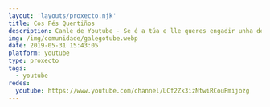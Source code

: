 ```yaml
---
layout: 'layouts/proxecto.njk'
title: Cos Pés Quentiños
description: Canle de Youtube - Se é a túa e lle queres engadir unha descripción e etiquetas, ponte en contacto con nós.
img: /img/comunidade/galegotube.webp
date: 2019-05-31 15:43:05
platform: youtube
type: proxecto
tags:
  - youtube
redes:
  youtube: https://www.youtube.com/channel/UCf2Zk3izNtwiRCouPmijozg
---
```


